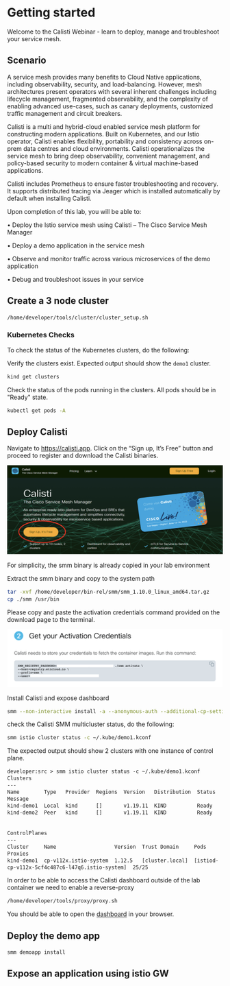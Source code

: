 # Getting started

Welcome to the Calisti Webinar - learn to deploy, manage and troubleshoot your service mesh.

## Scenario

A service mesh provides many benefits to Cloud Native applications, including observability, security, and load-balancing. However, mesh architectures present operators with several inherent challenges including lifecycle management, fragmented observability, and the complexity of enabling advanced use-cases, such as canary deployments, customized traffic management and circuit breakers.

Calisti is a multi and hybrid-cloud enabled service mesh platform for constructing modern applications. Built on Kubernetes, and our Istio operator, Calisti enables flexibility, portability and consistency across on-prem data centres and cloud environments. Calisti operationalizes the service mesh to bring deep observability, convenient management, and policy-based security to modern container & virtual machine-based applications.

Calisti includes Prometheus to ensure faster troubleshooting and recovery. It supports distributed tracing via Jeager which is installed automatically by default when installing Calisti. 

Upon completion of this lab, you will be able to: 

•	Deploy the Istio service mesh using Calisti – The Cisco Service Mesh Manager 

•	Deploy a demo application in the service mesh

•	Observe and monitor traffic across various microservices of the demo application

•	Debug and troubleshoot issues in your service 

## Create a 3 node cluster
```bash
/home/developer/tools/cluster/cluster_setup.sh
```

### Kubernetes Checks

To check the status of the Kubernetes clusters, do the following:

Verify the clusters exist.  Expected output should show the `demo1` cluster.

   ```bash
   kind get clusters
   ```
   
Check the status of the pods running in the clusters.  All pods should be in "Ready" state.

   ```bash
   kubectl get pods -A
   ```


## Deploy Calisti

Navigate to https://calisti.app. Click on the “Sign up, It’s Free” button and proceed to register and download the Calisti binaries.

![calisti register](images/1_1.png)

For simplicity, the smm binary is already copied in your lab environment

Extract the smm binary and copy to the system path
```bash
tar -xvf /home/developer/bin-rel/smm/smm_1.10.0_linux_amd64.tar.gz 
cp ./smm /usr/bin
```

Please copy and paste the activation credentials command provided on the download page to the terminal.

![calisti register](images/1_2.png)

Install Calisti and expose dashboard
```bash
smm --non-interactive install -a --anonymous-auth --additional-cp-settings /home/developer/tools/smm/enable-dashboard-expose.yaml -c ~/.kube/demo1.kconf
```

check the Calisti SMM multicluster status, do the following:

```bash
smm istio cluster status -c ~/.kube/demo1.kconf
```

The expected output should show 2 clusters with one instance of control plane.

```
developer:src > smm istio cluster status -c ~/.kube/demo1.kconf 
Clusters
---
Name        Type   Provider  Regions  Version   Distribution  Status  Message  
kind-demo1  Local  kind      []       v1.19.11  KIND          Ready            
kind-demo2  Peer   kind      []       v1.19.11  KIND          Ready            


ControlPlanes
---
Cluster     Name                   Version  Trust Domain     Pods                                             Proxies  
kind-demo1  cp-v112x.istio-system  1.12.5   [cluster.local]  [istiod-cp-v112x-5cf4c487c6-l47q6.istio-system]  25/25    
```

In order to be able to access the Calisti dashboard outside of the lab container we need to enable a reverse-proxy 
```bash
/home/developer/tools/proxy/proxy.sh
```


You should be able to open the [dashboard](dashboard) in your browser.


## Deploy the demo app
```bash
smm demoapp install
```

## Expose an application using istio GW


